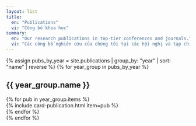 ```yaml
---
layout: list
title:
  en: "Publications"
  vi: "Công bố khoa học"
summary:
  en: "Our research publications in top-tier conferences and journals."
  vi: "Các công bố nghiên cứu của chúng tôi tại các hội nghị và tạp chí hàng đầu."
---
```


{% assign pubs_by_year = site.publications | group_by: "year" | sort: "name" | reverse %}
{% for year_group in pubs_by_year %}
  <section class="publications-year">
    <h2 class="year-heading">{{ year_group.name }}</h2>
    <div class="publications-list">
      {% for pub in year_group.items %}
        <div class="publication-item-wrapper">
          {% include card-publication.html item=pub %}
        </div>
      {% endfor %}
    </div>
  </section>
{% endfor %}